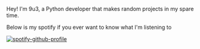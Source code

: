 Hey!
I'm 9u3, a Python developer that makes random projects in my spare time.


Below is my spotify if you ever want to know what I'm listening to

[![spotify-github-profile](https://spotify-github-profile.vercel.app/api/view?uid=2hfdfo0nzzgfkat5zuonzog6e&cover_image=true&theme=default&bar_color=bb00ff&bar_color_cover=false)](https://spotify-github-profile.vercel.app/api/view?uid=2hfdfo0nzzgfkat5zuonzog6e&redirect=true)
